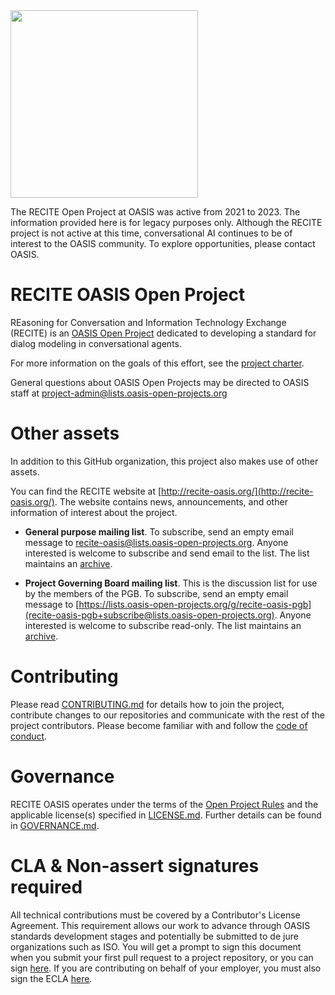 <img src="artwork/RECITE-5.png" width="300">

The RECITE Open Project at OASIS was active from 2021 to 2023. The information provided here is for legacy purposes only. Although the RECITE project is not active at this time, conversational AI continues to be of interest to the OASIS community. To explore opportunities, please contact OASIS.

# RECITE OASIS Open Project

REasoning for Conversation and Information Technology Exchange (RECITE) is an [OASIS Open Project](https://oasis-open-projects.org/) dedicated to developing a standard for dialog modeling in conversational agents.

<!-- For more information on [Open Project short name], see the project's website at [url]. -->

For more information on the goals of this effort, see the [project charter](./CHARTER.md). 

General questions about OASIS Open Projects may be directed to OASIS staff at project-admin@lists.oasis-open-projects.org

# Other assets

In addition to this GitHub organization, this project also makes use of other assets. 

You can find the RECITE website at [http://recite-oasis.org/](http://recite-oasis.org/). The website contains news, announcements, and other information of interest about the project. 

- **General purpose mailing list**. To subscribe, send an empty email message to [recite-oasis@lists.oasis-open-projects.org](recite-oasis+subscribe@lists.oasis-open-projects.org). Anyone interested is welcome to subscribe and send email to the list. The list maintains an [archive](https://lists.oasis-open-projects.org/g/recite-oasis/topics).

- **Project Governing Board mailing list**. This is the discussion list for use by the members of the PGB. To subscribe, send an empty email message to [https://lists.oasis-open-projects.org/g/recite-oasis-pgb](recite-oasis-pgb+subscribe@lists.oasis-open-projects.org). Anyone interested is welcome to subscribe read-only. The list maintains an [archive](https://lists.oasis-open-projects.org/g/recite-oasis-pgb/topics).

<!-- - [Technical Steering Committee mailing list](url for list archive). This is the discussion list for use by the members of the TSC. To subscribe, send an empty email message to [subscription email]. Anyone interested is welcome to subscribe read-only. The list maintains an [archive](url to archive).

[descriptions and links to any other resources we or they may set up such as a Slack channel].

[note that we may want to allow the project to list project repositories here as Ethereum has done.] -->

# Contributing

Please read [CONTRIBUTING.md](CONTRIBUTING.md) for details how to join the project, contribute changes to our repositories and communicate with the rest of the project contributors. Please become familiar with and follow the [code of conduct](CODE-OF-CONDUCT.md).

# Governance

RECITE OASIS operates under the terms of the [Open Project Rules](https://www.oasis-open.org/policies-guidelines/open-projects-process) and the applicable license(s) specified in [LICENSE.md](LICENSE.md). Further details can be found in [GOVERNANCE.md](GOVERNANCE.md).

# CLA & Non-assert signatures required

All technical contributions must be covered by a Contributor's License Agreement. This requirement allows our work to advance through OASIS standards development stages and potentially be submitted to de jure organizations such as ISO. You will get a prompt to sign this document when you submit your first pull request to a project repository, or you can sign [here](https://cla-assistant.io/recite-oasis/oasis-open-project). If you are contributing on behalf of your employer, you must also sign the ECLA [here](https://www.oasis-open.org/open-projects/cla/entity-cla-20210630/).
